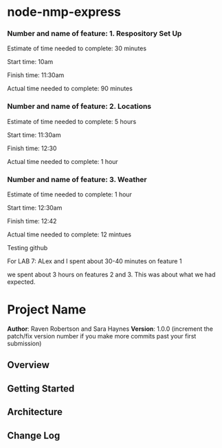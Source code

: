 # node-nmp-express

### Number and name of feature: 1. Respository Set Up

Estimate of time needed to complete: 30 minutes

Start time: 10am

Finish time: 11:30am

Actual time needed to complete: 90 minutes  

### Number and name of feature: 2. Locations

Estimate of time needed to complete: 5 hours

Start time: 11:30am

Finish time: 12:30 

Actual time needed to complete: 1 hour  

### Number and name of feature: 3. Weather

Estimate of time needed to complete: 1 hour

Start time: 12:30am

Finish time: 12:42 

Actual time needed to complete: 12 mintues

Testing github


For LAB 7:
ALex and I spent about 30-40 minutes on feature 1

we spent about 3 hours on features 2 and 3. This was about what we had expected.
# Project Name

**Author**: Raven Robertson and Sara Haynes
**Version**: 1.0.0 (increment the patch/fix version number if you make more commits past your first submission)

## Overview
<!-- Provide a high level overview of what this application is and why you are building it, beyond the fact that it's an assignment for this class. (i.e. What's your problem domain?) -->

## Getting Started
<!-- What are the steps that a user must take in order to build this app on their own machine and get it running? -->

## Architecture
<!-- Provide a detailed description of the application design. What technologies (languages, libraries, etc) you're using, and any other relevant design information. -->

## Change Log
<!-- Use this area to document the iterative changes made to your application as each feature is successfully implemented. Use time stamps. Here's an examples:

01-01-2001 4:59pm - Application now has a fully-functional express server, with a GET route for the location resource.

## Credits and Collaborations